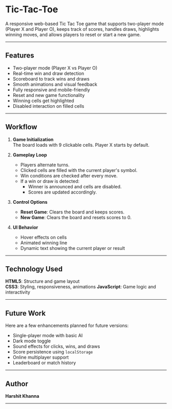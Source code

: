 # Tic-Tac-Toe
A responsive web-based Tic Tac Toe game that supports two-player mode (Player X and Player O), keeps track of scores, handles draws, highlights winning moves, and allows players to reset or start a new game.

---

##  Features

-  Two-player mode (Player X vs Player O)
-  Real-time win and draw detection
-  Scoreboard to track wins and draws
-  Smooth animations and visual feedback
-  Fully responsive and mobile-friendly
-  Reset and new game functionality
-  Winning cells get highlighted
-  Disabled interaction on filled cells

---

##  Workflow

1. **Game Initialization**  
   The board loads with 9 clickable cells. Player X starts by default.

2. **Gameplay Loop**  
   - Players alternate turns.
   - Clicked cells are filled with the current player's symbol.
   - Win conditions are checked after every move.
   - If a win or draw is detected:
     - Winner is announced and cells are disabled.
     - Scores are updated accordingly.

3. **Control Options**  
   - **Reset Game**: Clears the board and keeps scores.
   - **New Game**: Clears the board and resets scores to 0.

4. **UI Behavior**  
   - Hover effects on cells
   - Animated winning line
   - Dynamic text showing the current player or result

---

##  Technology Used

 **HTML5**: Structure and game layout      
 **CSS3**: Styling, responsiveness, animations
 **JavaScript**: Game logic and interactivity 

---

##  Future Work

Here are a few enhancements planned for future versions:

-  Single-player mode with basic AI
-  Dark mode toggle
-  Sound effects for clicks, wins, and draws
-  Score persistence using `localStorage`
-  Online multiplayer support
-  Leaderboard or match history

---

##  Author

**Harshit Khanna**  

---
